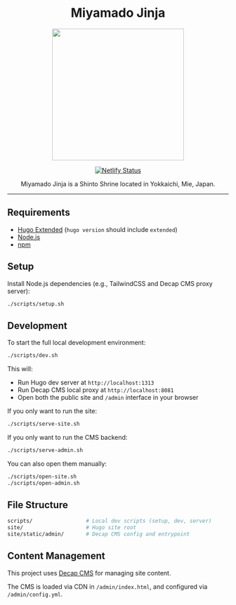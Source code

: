 <div align="center">
  <h1>Miyamado Jinja</h1>
  <img src="https://user-images.githubusercontent.com/7563926/188032576-39503dd9-234c-422f-a5fe-62faaf92df62.jpg" height="300">

[![Netlify Status](https://api.netlify.com/api/v1/badges/a0b88b09-9974-44d2-a536-38524789c3b6/deploy-status)](https://app.netlify.com/sites/miyamadojinja-2022/deploys)

  <p>Miyamado Jinja is a Shinto Shrine located in Yokkaichi, Mie, Japan.</p>
</div>

---

## Requirements

- [Hugo Extended](https://gohugo.io/getting-started/installing/) (`hugo version` should include `extended`)
- [Node.js](https://nodejs.org/)
- [npm](https://www.npmjs.com/)

## Setup

Install Node.js dependencies (e.g., TailwindCSS and Decap CMS proxy server):

```bash
./scripts/setup.sh
```

## Development

To start the full local development environment:

```bash
./scripts/dev.sh
```

This will:

- Run Hugo dev server at `http://localhost:1313`
- Run Decap CMS local proxy at `http://localhost:8081`
- Open both the public site and `/admin` interface in your browser

If you only want to run the site:

```bash
./scripts/serve-site.sh
```

If you only want to run the CMS backend:

```bash
./scripts/serve-admin.sh
```

You can also open them manually:

```bash
./scripts/open-site.sh
./scripts/open-admin.sh
```

## File Structure

```bash
scripts/                 # Local dev scripts (setup, dev, server)
site/                    # Hugo site root
site/static/admin/       # Decap CMS config and entrypoint
```

## Content Management

This project uses [Decap CMS](https://decapcms.org/) for managing site content.

The CMS is loaded via CDN in `/admin/index.html`, and configured via `/admin/config.yml`.
